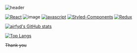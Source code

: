 ![header](https://capsule-render.vercel.app/api?type=transparent&color=auto&height=300&section=header&text=ajrfyd&desc=dev%20hub%20&descAlign=60&descAlignY=65&animation=scaleIn&fontSize=90&fontColor=6200ee)

[![React](https://img.shields.io/badge/React-61DAFB?style=flat-square&logo=React&logoColor=ffffff)]()
![image](https://img.shields.io/badge/React-61DAFB?style=plastic&logo=React&logoColor=white)
[![javascript](https://img.shields.io/badge/javascript-F7DF1E?style=flat-square&logo=javascript&logoColor=ffffff)]()
[![Styled-Components](https://img.shields.io/badge/StyledComponents-DB7093?style=flat-square&logo=styled-components&logoColor=FFDC0F)]()
[![Redux](https://img.shields.io/badge/Redux-764ABC?style=flat-square&logo=Redux&logoColor=FFF)]()


[![ajrfyd's GitHub stats](https://github-readme-stats.vercel.app/api?username=ajrfyd&show_icons=true&theme=midnight-purple)](https://github.com/ajrfyd/github-readme-stats)

[![Top Langs](https://github-readme-stats.vercel.app/api/top-langs/?username=ajrfyd&layout=compact)](https://github.com/ajrfyd/github-readme-stats)


~~Thank you~~


